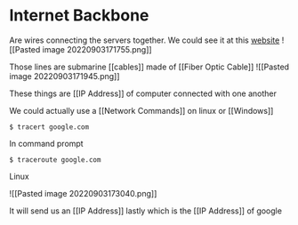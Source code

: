# Internet Backbone
Are wires connecting the servers together. We could see it at this [website](https://www.submarinecablemap.com/)
![[Pasted image 20220903171755.png]]

Those lines are submarine [[cables]] made of [[Fiber Optic Cable]]
![[Pasted image 20220903171945.png]]

These things are [[IP Address]] of computer connected with one another

We could actually use a [[Network Commands]] on linux or [[Windows]]
```shell
$ tracert google.com 
```
In command prompt

```shell
$ traceroute google.com
```
Linux

![[Pasted image 20220903173040.png]]

It will send us an [[IP Address]] lastly which is the [[IP Address]] of google